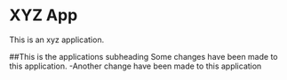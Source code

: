 # XYZ App

This is an xyz application.

##This is the applications subheading
Some changes have been made to this application.
-Another change have been made to this application